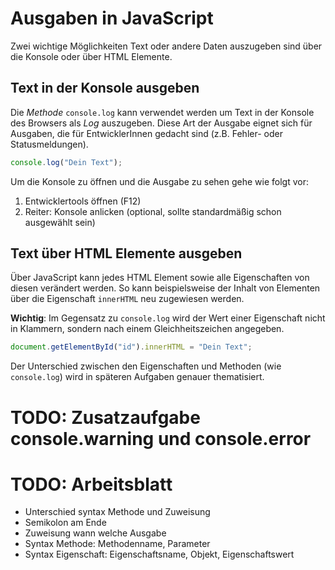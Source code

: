 # Ausgaben in JavaScript

Zwei wichtige Möglichkeiten Text oder andere Daten auszugeben sind über die Konsole oder über HTML Elemente.

## Text in der Konsole ausgeben
Die *Methode* `console.log` kann verwendet werden um Text in der Konsole des Browsers als *Log* auszugeben. Diese Art der Ausgabe eignet sich für Ausgaben, die für EntwicklerInnen gedacht sind (z.B. Fehler- oder Statusmeldungen).

```js
console.log("Dein Text");
```

Um die Konsole zu öffnen und die Ausgabe zu sehen gehe wie folgt vor:
1. Entwicklertools öffnen (F12)
2. Reiter: Konsole anlicken (optional, sollte standardmäßig schon ausgewählt sein)

## Text über HTML Elemente ausgeben
Über JavaScript kann jedes HTML Element sowie alle Eigenschaften von diesen verändert werden. So kann beispielsweise der Inhalt von Elementen über die Eigenschaft `innerHTML` neu zugewiesen werden.

**Wichtig**: Im Gegensatz zu `console.log` wird der Wert einer Eigenschaft nicht in Klammern, sondern nach einem Gleichheitszeichen angegeben.

```js
document.getElementById("id").innerHTML = "Dein Text";
```

Der Unterschied zwischen den Eigenschaften und Methoden (wie `console.log`) wird in späteren Aufgaben genauer thematisiert.
# TODO: Zusatzaufgabe console.warning und console.error

# TODO: Arbeitsblatt
- Unterschied syntax Methode und Zuweisung
- Semikolon am Ende
- Zuweisung wann welche Ausgabe
- Syntax Methode: Methodenname, Parameter
- Syntax Eigenschaft: Eigenschaftsname, Objekt, Eigenschaftswert